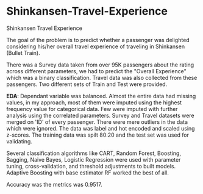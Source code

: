 # Shinkansen-Travel-Experience
Shinkansen Travel Experience

The goal of the problem is to predict whether a passenger was delighted considering his/her overall travel experience of traveling in Shinkansen (Bullet Train).

There was a Survey data taken from over 95K passengers about the rating across different parameters, we had to predict the "Overall Experience" which was a binary classification. Travel data was also collected from these passengers. Two different sets of Train and Test were provided.

**EDA**: Dependant variable was balanced. Almost the entire data had missing values, in my approach, most of them were imputed using the highest frequency value for categorical data. Few were imputed with further analysis using the correlated parameters. Survey and Travel datasets were merged on 'ID' of every passenger. There were mere outliers in the data which were ignored. The data was label and hot encoded and scaled using z-scores. The training data was spilt 80:20 and the test set was used for validating.

Several classification algorithms like CART, Random Forest, Boosting, Bagging, Naive Bayes, Logistic Regression were used with parameter tuning, cross-validation, and threshold adjustments to built models. Adaptive Boosting with base estimator RF worked the best of all.

Accuracy was the metrics was 0.9517. 
